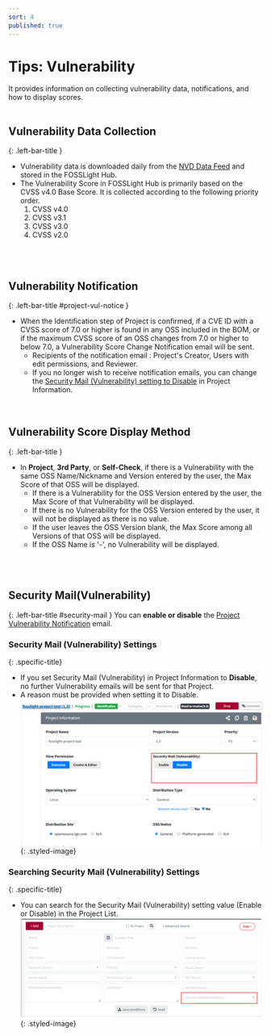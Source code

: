 ```yaml
---
sort: 4
published: true
---
```


# Tips: Vulnerability 
It provides information on collecting vulnerability data, notifications, and how to display scores.
<br><br>  

## Vulnerability Data Collection  
{: .left-bar-title }  
- Vulnerability data is downloaded daily from the [NVD Data Feed](https://nvd.nist.gov/vuln/data-feeds) and stored in the FOSSLight Hub.
- The Vulnerability Score in FOSSLight Hub is primarily based on the CVSS v4.0 Base Score. It is collected according to the following priority order.  
    1. CVSS v4.0
    2. CVSS v3.1
    3. CVSS v3.0
    4. CVSS v2.0  
<br><br><br>  

## Vulnerability Notification  
{: .left-bar-title #project-vul-notice } 
- When the Identification step of Project is confirmed, if a CVE ID with a CVSS score of 7.0 or higher is found in any OSS included in the BOM, or if the maximum CVSS score of an OSS changes from 7.0 or higher to below 7.0, a Vulnerability Score Change Notification email will be sent.  
    - Recipients of the notification email :  Project's Creator, Users with edit permissions, and Reviewer.  
    - If you no longer wish to receive notification emails, you can change the [Security Mail (Vulnerability) setting to Disable](#security-mail) in Project Information.
<br><br><br>  

## Vulnerability Score Display Method  
{: .left-bar-title }  
- In **Project**, **3rd Party**, or **Self-Check**, if there is a Vulnerability with the same OSS Name/Nickname and Version entered by the user, the Max Score of that OSS will be displayed.  
    - If there is a Vulnerability for the OSS Version entered by the user, the Max Score of that Vulnerability will be displayed.
    - If there is no Vulnerability for the OSS Version entered by the user, it will not be displayed as there is no value.
    - If the user leaves the OSS Version blank, the Max Score among all Versions of that OSS will be displayed.
    - If the OSS Name is '-', no Vulnerability will be displayed.  
<br><br><br>

## Security Mail(Vulnerability)  
{: .left-bar-title #security-mail }
You can **enable or disable** the [Project Vulnerability Notification](#project-vul-notice) email.  

### Security Mail (Vulnerability) Settings
{: .specific-title}
- If you set Security Mail (Vulnerability) in Project Information to **Disable**, no further Vulnerability emails will be sent for that Project.
- A reason must be provided when setting it to Disable.  
![vul_mail_setting](../images/vulnerability/vul_mail_setting.png){: .styled-image} 

### Searching Security Mail (Vulnerability) Settings 
{: .specific-title}
 - You can search for the Security Mail (Vulnerability) setting value (Enable or Disable) in the Project List.  
![vul_mail_search](../images/vulnerability/vul_mail_search.png){: .styled-image}